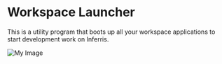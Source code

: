 # Workspace Launcher
This is a utility program that boots up all your workspace applications to start development work on Inferris.

![My Image](https://i.imgur.com/uujl0aF.png)
